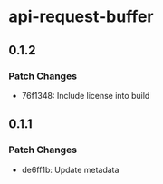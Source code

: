 # api-request-buffer

## 0.1.2

### Patch Changes

- 76f1348: Include license into build

## 0.1.1

### Patch Changes

- de6ff1b: Update metadata
